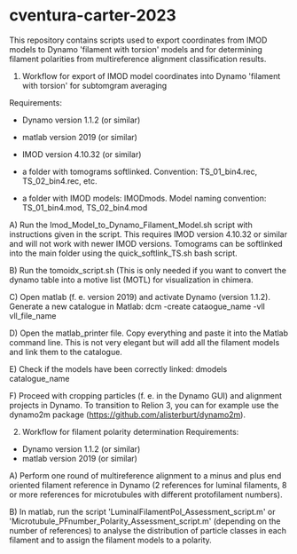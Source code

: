 # cventura-carter-2023
This repository contains scripts used to export coordinates from IMOD models to Dynamo 'filament with torsion' models and for determining filament polarities from multireference alignment classification results.


1. Workflow for export of IMOD model coordinates into Dynamo 'filament with torsion' for subtomgram averaging

Requirements:
- Dynamo version 1.1.2 (or similar)
- matlab version 2019 (or similar)
- IMOD version 4.10.32 (or similar)

- a folder with tomograms softlinked. Convention: TS_01_bin4.rec, TS_02_bin4.rec, etc.
- a folder with IMOD models: IMODmods. Model naming convention: TS_01_bin4.mod, TS_02_bin4.mod


A) Run the Imod_Model_to_Dynamo_Filament_Model.sh script with instructions given in the script. This requires IMOD version 4.10.32 or similar and will not work with newer IMOD versions. Tomograms can be softlinked into the main folder using the quick_softlink_TS.sh bash script.

B) Run the tomoidx_script.sh (This is only needed if you want to convert the dynamo table into a motive list (MOTL) for visualization in chimera.

C) Open matlab (f. e. version 2019) and activate Dynamo (version 1.1.2). Generate a new catalogue in Matlab:
dcm -create cataogue_name -vll vll_file_name

D) Open the matlab_printer file. Copy everything and paste it into the Matlab command line. This is not very elegant but will add all the filament models and link them to the catalogue.

E) Check if the models have been correctly linked:
dmodels catalogue_name

F) Proceed with cropping particles (f. e. in the Dynamo GUI) and alignment projects in Dynamo. To transition to Relion 3, you can for example use the dynamo2m package (https://github.com/alisterburt/dynamo2m).





2. Workflow for filament polarity determination
Requirements:
- Dynamo version 1.1.2 (or similar)
- matlab version 2019 (or similar)

A) Perform one round of multireference alignment to a minus and plus end oriented filament reference in Dynamo (2 references for luminal filaments, 8 or more references for microtubules with different protofilament numbers).

B) In matlab, run the script 'LuminalFilamentPol_Assessment_script.m' or 'Microtubule_PFnumber_Polarity_Assessment_script.m' (depending on the number of references) to analyse the distribution of particle classes in each filament and to assign the filament models to a polarity.

